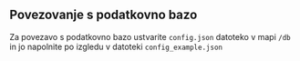 ## Povezovanje s podatkovno bazo
Za povezavo s podatkovno bazo ustvarite ```config.json``` datoteko v mapi ```/db``` in jo napolnite po izgledu v datoteki ```config_example.json```